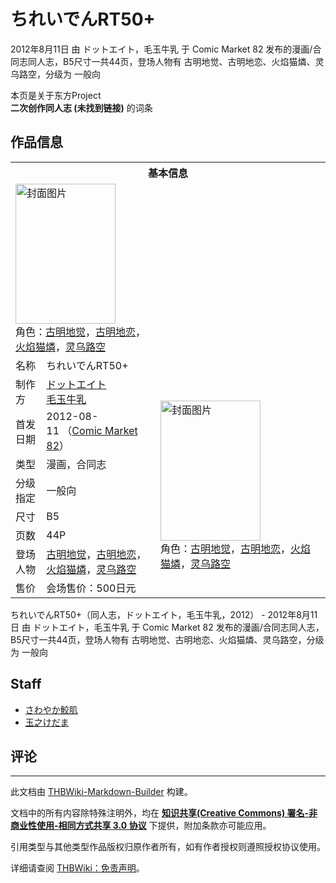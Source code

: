 # ちれいでんRT50+

<!-- source html: G:\repos\THBWiki-Markdown-Builder\THBWikiMarkdown\Temp\main\b\b9\ns0%3A%E3%81%A1%E3%82%8C%E3%81%84%E3%81%A7%E3%82%93RT50%2B.html -->

2012年8月11日 由 ドットエイト，毛玉牛乳 于 Comic Market 82 发布的漫画/合同志同人志，B5尺寸一共44页，登场人物有 古明地觉、古明地恋、火焰猫燐、灵乌路空，分级为 一般向

本页是关于东方Project  
 **二次创作同人志 (未找到链接)** 的词条
## 作品信息

<table><tbody><tr><th colspan="3">基本信息</th></tr><tr><td class="cover-artwork-mobile" colspan="2"><a href="./文件-ちれいでんRT50+封面.jpg.md" class="image" title="封面图片"><img alt="封面图片" src="https://upload.thwiki.cc/thumb/0/00/%E3%81%A1%E3%82%8C%E3%81%84%E3%81%A7%E3%82%93RT50%2B%E5%B0%81%E9%9D%A2.jpg/160px-%E3%81%A1%E3%82%8C%E3%81%84%E3%81%A7%E3%82%93RT50%2B%E5%B0%81%E9%9D%A2.jpg" decoding="async" loading="lazy" width="160" height="224" srcset="https://upload.thwiki.cc/thumb/0/00/%E3%81%A1%E3%82%8C%E3%81%84%E3%81%A7%E3%82%93RT50%2B%E5%B0%81%E9%9D%A2.jpg/240px-%E3%81%A1%E3%82%8C%E3%81%84%E3%81%A7%E3%82%93RT50%2B%E5%B0%81%E9%9D%A2.jpg 1.5x, https://upload.thwiki.cc/thumb/0/00/%E3%81%A1%E3%82%8C%E3%81%84%E3%81%A7%E3%82%93RT50%2B%E5%B0%81%E9%9D%A2.jpg/320px-%E3%81%A1%E3%82%8C%E3%81%84%E3%81%A7%E3%82%93RT50%2B%E5%B0%81%E9%9D%A2.jpg 2x" data-file-width="322" data-file-height="450"></a><div class="cover-char">角色：<a href="./古明地觉.md" title="古明地觉">古明地觉</a>，<a href="./古明地恋.md" title="古明地恋">古明地恋</a>，<a href="./火焰猫燐.md" title="火焰猫燐">火焰猫燐</a>，<a href="./灵乌路空.md" title="灵乌路空">灵乌路空</a></div></td>
</tr><tr><td class="label">名称</td><td colspan="2"> ちれいでんRT50+ </td></tr><tr><td class="label">制作方</td><td><a href="./ドットエイト.md" title="ドットエイト">ドットエイト</a><br><a href="./毛玉牛乳.md" title="毛玉牛乳">毛玉牛乳</a></td><td class="cover-artwork" rowspan="8" style="min-width:224px;"><a href="./文件-ちれいでんRT50+封面.jpg.md" class="image" title="封面图片"><img alt="封面图片" src="https://upload.thwiki.cc/thumb/0/00/%E3%81%A1%E3%82%8C%E3%81%84%E3%81%A7%E3%82%93RT50%2B%E5%B0%81%E9%9D%A2.jpg/160px-%E3%81%A1%E3%82%8C%E3%81%84%E3%81%A7%E3%82%93RT50%2B%E5%B0%81%E9%9D%A2.jpg" decoding="async" loading="lazy" width="160" height="224" srcset="https://upload.thwiki.cc/thumb/0/00/%E3%81%A1%E3%82%8C%E3%81%84%E3%81%A7%E3%82%93RT50%2B%E5%B0%81%E9%9D%A2.jpg/240px-%E3%81%A1%E3%82%8C%E3%81%84%E3%81%A7%E3%82%93RT50%2B%E5%B0%81%E9%9D%A2.jpg 1.5x, https://upload.thwiki.cc/thumb/0/00/%E3%81%A1%E3%82%8C%E3%81%84%E3%81%A7%E3%82%93RT50%2B%E5%B0%81%E9%9D%A2.jpg/320px-%E3%81%A1%E3%82%8C%E3%81%84%E3%81%A7%E3%82%93RT50%2B%E5%B0%81%E9%9D%A2.jpg 2x" data-file-width="322" data-file-height="450"></a><div class="cover-char">角色：<a href="./古明地觉.md" title="古明地觉">古明地觉</a>，<a href="./古明地恋.md" title="古明地恋">古明地恋</a>，<a href="./火焰猫燐.md" title="火焰猫燐">火焰猫燐</a>，<a href="./灵乌路空.md" title="灵乌路空">灵乌路空</a></div></td>
</tr><tr><td class="label">首发日期</td><td>2012-08-11&#160;（<a href="/展会作品列表?e=Comic+Market%2382">Comic Market 82</a>）</td></tr><tr><td class="label">类型</td><td>漫画，合同志</td></tr><tr><td class="label">分级指定</td><td>一般向</td></tr><tr><td class="label">尺寸</td><td>B5</td></tr><tr><td class="label">页数</td><td>44P</td></tr><tr><td class="label">登场人物</td><td><a href="./古明地觉.md" title="古明地觉">古明地觉</a>，<a href="./古明地恋.md" title="古明地恋">古明地恋</a>，<a href="./火焰猫燐.md" title="火焰猫燐">火焰猫燐</a>，<a href="./灵乌路空.md" title="灵乌路空">灵乌路空</a></td></tr><tr><td class="label">售价</td><td>会场售价：500日元</td></tr></tbody></table>

ちれいでんRT50+（同人志，ドットエイト，毛玉牛乳，2012） - 2012年8月11日 由 ドットエイト，毛玉牛乳 于 Comic Market 82 发布的漫画/合同志同人志，B5尺寸一共44页，登场人物有 古明地觉、古明地恋、火焰猫燐、灵乌路空，分级为 一般向
## Staff
- [さわやか鮫肌](./さわやか鮫肌.md)
- [玉之けだま](./玉之けだま.md)

## 评论




---

此文档由 [THBWiki-Markdown-Builder](https://github.com/Delsin-Yu/THBWiki-Markdown-Builder) 构建。

文档中的所有内容除特殊注明外，均在 [**知识共享(Creative Commons) 署名-非商业性使用-相同方式共享 3.0 协议**](https://creativecommons.org/licenses/by-sa/3.0/deed.zh-hans) 下提供，附加条款亦可能应用。

引用类型与其他类型作品版权归原作者所有，如有作者授权则遵照授权协议使用。

详细请查阅 [THBWiki：免责声明](https://thbwiki.cc/THBWiki:%E5%85%8D%E8%B4%A3%E5%A3%B0%E6%98%8E)。

